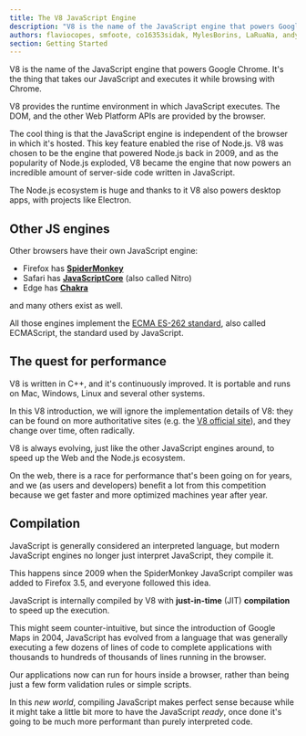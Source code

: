 ```yaml
---
title: The V8 JavaScript Engine
description: "V8 is the name of the JavaScript engine that powers Google Chrome. It's the thing that takes our JavaScript and executes it while browsing with Chrome. V8 provides the runtime environment in which JavaScript executes. The DOM and the other Web Platform APIs are provided by the browser."
authors: flaviocopes, smfoote, co16353sidak, MylesBorins, LaRuaNa, andys8, ahmadawais, karlhorky, aymen94
section: Getting Started
---
```


V8 is the name of the JavaScript engine that powers Google Chrome. It's the thing that takes our JavaScript and executes it while browsing with Chrome.

V8 provides the runtime environment in which JavaScript executes. The DOM, and the other Web Platform APIs are provided by the browser.

The cool thing is that the JavaScript engine is independent of the browser in which it's hosted. This key feature enabled the rise of Node.js. V8 was chosen to be the engine that powered Node.js back in 2009, and as the popularity of Node.js exploded, V8 became the engine that now powers an incredible amount of server-side code written in JavaScript.

The Node.js ecosystem is huge and thanks to it V8 also powers desktop apps, with projects like Electron.

## Other JS engines

Other browsers have their own JavaScript engine:

* Firefox has [**SpiderMonkey**](https://developer.mozilla.org/en-US/docs/Mozilla/Projects/SpiderMonkey)
* Safari has [**JavaScriptCore**](https://developer.apple.com/documentation/javascriptcore) (also called Nitro)
* Edge has [**Chakra**](https://github.com/Microsoft/ChakraCore)

and many others exist as well.

All those engines implement the [ECMA ES-262 standard](https://www.ecma-international.org/publications/standards/Ecma-262.htm), also called ECMAScript, the standard used by JavaScript.

## The quest for performance

V8 is written in C++, and it's continuously improved. It is portable and runs on Mac, Windows, Linux and several other systems.

In this V8 introduction, we will ignore the implementation details of V8: they can be found on more authoritative sites (e.g. the [V8 official site](https://v8.dev/)), and they change over time, often radically.

V8 is always evolving, just like the other JavaScript engines around, to speed up the Web and the Node.js ecosystem.

On the web, there is a race for performance that's been going on for years, and we (as users and developers) benefit a lot from this competition because we get faster and more optimized machines year after year.

## Compilation

JavaScript is generally considered an interpreted language, but modern JavaScript engines no longer just interpret JavaScript, they compile it.

This happens since 2009 when the SpiderMonkey JavaScript compiler was added to Firefox 3.5, and everyone followed this idea.

JavaScript is internally compiled by V8 with **just-in-time** (JIT) **compilation** to speed up the execution.

This might seem counter-intuitive, but since the introduction of Google Maps in 2004, JavaScript has evolved from a language that was generally executing a few dozens of lines of code to complete applications with thousands to hundreds of thousands of lines running in the browser.

Our applications now can run for hours inside a browser, rather than being just a few form validation rules or simple scripts.

In this _new world_, compiling JavaScript makes perfect sense because while it might take a little bit more to have the JavaScript _ready_, once done it's going to be much more performant than purely interpreted code.
